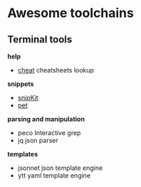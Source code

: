 # Awesome toolchains



## Terminal tools

__help__
* [cheat](https://github.com/alexanderepstein/Bash-Snippets/blob/master/cheat/cheat) cheatsheets lookup

__snippets__
* [snipKit](https://lemoony.github.io/snipkit/v1.3.1/)
* [pet](pet)

__parsing and manipulation__
* peco Interactive grep
* jq json parser


__templates__
* jsonnet json template engine
* ytt yaml template engine
